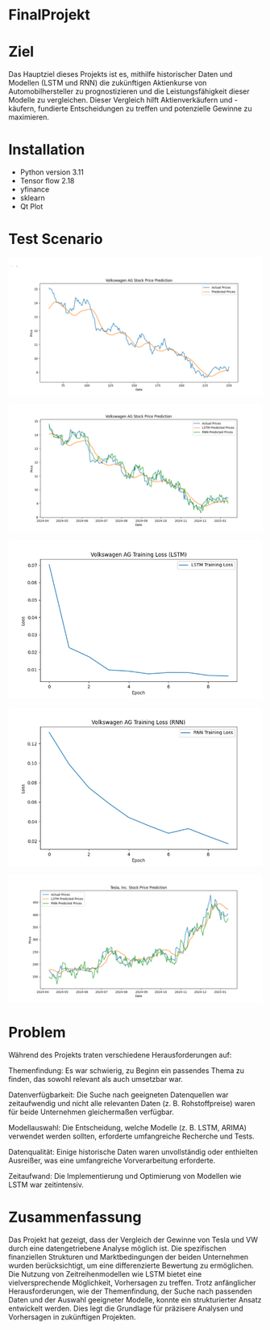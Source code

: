 # FinalProjekt

# Ziel

Das Hauptziel dieses Projekts ist es, mithilfe historischer Daten und Modellen (LSTM und RNN) die zukünftigen Aktienkurse von Automobilhersteller zu prognostizieren und die Leistungsfähigkeit dieser Modelle zu vergleichen. Dieser Vergleich hilft Aktienverkäufern und -käufern, fundierte Entscheidungen zu treffen und potenzielle Gewinne zu maximieren.

# Installation

* Python version 3.11  
* Tensor flow 2.18
* yfinance
* sklearn
* Qt Plot

# Test Scenario

![plot](./image/vw_close_price.png)

![plot](./image/Figure_2.png)

![plot](./image/Figure_1.png)

![plot](./image/Figure_3.png)

![plot](./image/Figure_6.png)

# Problem

Während des Projekts traten verschiedene Herausforderungen auf:

Themenfindung: Es war schwierig, zu Beginn ein passendes Thema zu finden, das sowohl relevant als auch umsetzbar war.

Datenverfügbarkeit: Die Suche nach geeigneten Datenquellen war zeitaufwendig und nicht alle relevanten Daten (z. B. Rohstoffpreise) waren für beide Unternehmen gleichermaßen verfügbar.

Modellauswahl: Die Entscheidung, welche Modelle (z. B. LSTM, ARIMA) verwendet werden sollten, erforderte umfangreiche Recherche und Tests.

Datenqualität: Einige historische Daten waren unvollständig oder enthielten Ausreißer, was eine umfangreiche Vorverarbeitung erforderte.

Zeitaufwand: Die Implementierung und Optimierung von Modellen wie LSTM war zeitintensiv.

# Zusammenfassung

Das Projekt hat gezeigt, dass der Vergleich der Gewinne von Tesla und VW durch eine datengetriebene Analyse möglich ist. Die spezifischen finanziellen Strukturen und Marktbedingungen der beiden Unternehmen wurden berücksichtigt, um eine differenzierte Bewertung zu ermöglichen. Die Nutzung von Zeitreihenmodellen wie LSTM bietet eine vielversprechende Möglichkeit, Vorhersagen zu treffen. Trotz anfänglicher Herausforderungen, wie der Themenfindung, der Suche nach passenden Daten und der Auswahl geeigneter Modelle, konnte ein strukturierter Ansatz entwickelt werden. Dies legt die Grundlage für präzisere Analysen und Vorhersagen in zukünftigen Projekten.
